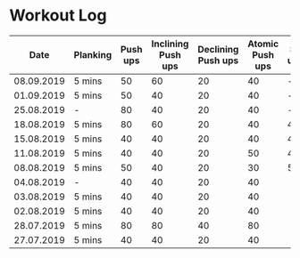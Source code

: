 # Workout Log

| Date | Planking | Push ups | Inclining Push ups | Declining Push ups | Atomic Push ups | Sit ups | Knee Raise |
| --- | --- | --- | --- | --- | --- | --- | --- |
| 08.09.2019 | 5 mins | 50 | 60 | 20 | 40 | - | 40 |
| 01.09.2019 | 5 mins | 50 | 40 | 20 | 40 | - | - | 
| 25.08.2019 | - | 80 | 40 | 20 | 40 | - | - |
| 18.08.2019 | 5 mins | 80 | 60 | 20 | 40 | 40 | - |
| 15.08.2019 | 5 mins | 40 | 40 | 20 | 40 | 40 | - |
| 11.08.2019 | 5 mins | 40 | 40 | 20 | 50 | 40 | 40 |
| 08.08.2019 | 5 mins | 50 | 40 | 20 | 30 | 50 | |
| 04.08.2019 | - | 40 | 40 | 20 | 40 | | |
| 03.08.2019 | 5 mins | 40 | 40 | 20 | 40 | | |
| 02.08.2019 | 5 mins | 40 | 40 | 20 | 40 | | |
| 28.07.2019 | 5 mins | 80 | 80 | 40 | 80 | | |
| 27.07.2019 | 5 mins | 40 | 40 | 20 | 40 | | |
